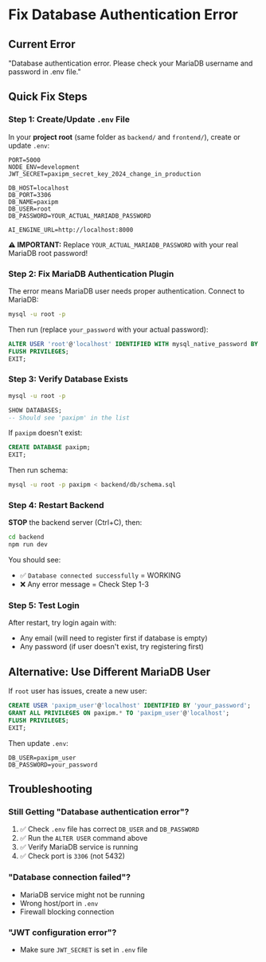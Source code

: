 # Fix Database Authentication Error

## Current Error
"Database authentication error. Please check your MariaDB username and password in .env file."

## Quick Fix Steps

### Step 1: Create/Update `.env` File

In your **project root** (same folder as `backend/` and `frontend/`), create or update `.env`:

```env
PORT=5000
NODE_ENV=development
JWT_SECRET=paxipm_secret_key_2024_change_in_production

DB_HOST=localhost
DB_PORT=3306
DB_NAME=paxipm
DB_USER=root
DB_PASSWORD=YOUR_ACTUAL_MARIADB_PASSWORD

AI_ENGINE_URL=http://localhost:8000
```

**⚠️ IMPORTANT:** Replace `YOUR_ACTUAL_MARIADB_PASSWORD` with your real MariaDB root password!

### Step 2: Fix MariaDB Authentication Plugin

The error means MariaDB user needs proper authentication. Connect to MariaDB:

```bash
mysql -u root -p
```

Then run (replace `your_password` with your actual password):
```sql
ALTER USER 'root'@'localhost' IDENTIFIED WITH mysql_native_password BY 'your_password';
FLUSH PRIVILEGES;
EXIT;
```

### Step 3: Verify Database Exists

```bash
mysql -u root -p
```

```sql
SHOW DATABASES;
-- Should see 'paxipm' in the list
```

If `paxipm` doesn't exist:
```sql
CREATE DATABASE paxipm;
EXIT;
```

Then run schema:
```bash
mysql -u root -p paxipm < backend/db/schema.sql
```

### Step 4: Restart Backend

**STOP** the backend server (Ctrl+C), then:

```bash
cd backend
npm run dev
```

You should see:
- ✅ `Database connected successfully` = WORKING
- ❌ Any error message = Check Step 1-3

### Step 5: Test Login

After restart, try login again with:
- Any email (will need to register first if database is empty)
- Any password (if user doesn't exist, try registering first)

## Alternative: Use Different MariaDB User

If `root` user has issues, create a new user:

```sql
CREATE USER 'paxipm_user'@'localhost' IDENTIFIED BY 'your_password';
GRANT ALL PRIVILEGES ON paxipm.* TO 'paxipm_user'@'localhost';
FLUSH PRIVILEGES;
EXIT;
```

Then update `.env`:
```env
DB_USER=paxipm_user
DB_PASSWORD=your_password
```

## Troubleshooting

### Still Getting "Database authentication error"?
1. ✅ Check `.env` file has correct `DB_USER` and `DB_PASSWORD`
2. ✅ Run the `ALTER USER` command above
3. ✅ Verify MariaDB service is running
4. ✅ Check port is `3306` (not 5432)

### "Database connection failed"?
- MariaDB service might not be running
- Wrong host/port in `.env`
- Firewall blocking connection

### "JWT configuration error"?
- Make sure `JWT_SECRET` is set in `.env` file

